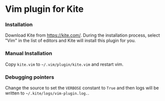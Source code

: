 # Vim plugin for Kite

### Installation

Download Kite from https://kite.com/. During the installation process, select
"Vim" in the list of editors and Kite will install this plugin for you.

### Manual Installation

Copy `kite.vim` to `~/.vim/plugin/kite.vim` and restart vim.

### Debugging pointers

Change the source to set the `VERBOSE` constant to `True` and then logs will
be written to `~/.kite/logs/vim-plugin.log.`.
